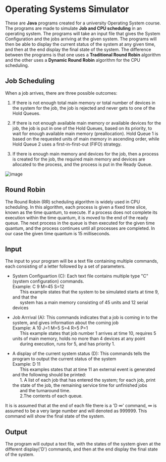#  Operating Systems Simulator

These are **Java** programs created for a university Operating System course. The programs are made to simulate **Job and CPU scheduling** in an operating system. The programs will take an input file that gives the System Configuration and the jobs arriving at the given system. The programs will then be able to display the current status of the system at any given time, and then at the end display the final state of the system. The difference between the programs is that one uses a **Traditional Round Robin** algorithm and the other uses a **Dynamic Round Robin** algorithm for the CPU scheduling.

## Job Scheduling 
When a job arrives, there are three possible outcomes:

1.  If there is not enough total main memory or total number of devices in the system for the job, the job is rejected and never gets to one of the Hold Queues.
    
2.  If there is not enough available main memory or available devices for the job, the job is put in one of the Hold Queues, based on its priority, to wait for enough available main memory (preallocation). Hold Queue 1 is based on the requested units of main memory in ascending order, while Hold Queue 2 uses a first-in-first-out (FIFO) strategy.
    
3.  If there is enough main memory and devices for the job, then a process is created for the job, the required main memory and devices are allocated to the process, and the process is put in the Ready Queue.

![image](https://user-images.githubusercontent.com/71024036/230739520-007209af-af16-4354-bfd6-8b93a9b84338.png)

## Round Robin
The Round Robin (RR) scheduling algorithm is widely used in CPU scheduling. In this algorithm, each process is given a fixed time slice, known as the time quantum, to execute. If a process does not complete its execution within the time quantum, it is moved to the end of the ready queue. The next process in the queue is then executed for the given time quantum, and the process continues until all processes are completed. In our case the given time quantum is 15 milliseconds. 



## Input

The input to your program will be a text file containing multiple commands, each consisting of a letter followed by a set of parameters.

 - System Configuartion \(C\): Each text file contains multiple type "C" (system configuration) commands. <br>
 Example: C 9 M=45 S=12<br>
&nbsp;&nbsp;&nbsp;&nbsp;&nbsp;&nbsp;This example states that the system to be simulated starts at time 9, and that the  
&nbsp;&nbsp;&nbsp;&nbsp;&nbsp;&nbsp;system has a main  memory consisting of 45 units and 12 serial devices

 - Job Arrrival (A): This commands indicates that a job is coming in to the system, and gives information about the coming job<br>
 Example: A 10 J=1 M=5 S=4 R=5 P=1<br>
 &nbsp;&nbsp;&nbsp;&nbsp;&nbsp;&nbsp;This example states that job number 1 arrives at time 10, requires 5 units of main memory, holds no  more than 4 devices at any point 
 &nbsp;&nbsp;&nbsp;&nbsp;&nbsp;&nbsp;during execution, runs for 5, and has priority 1.
 
 - A display of the current system status (D): This commands tells the program to output the current status of the system<br>
 Example: D 11<br>
 &nbsp;&nbsp;&nbsp;&nbsp;&nbsp;&nbsp;This examples states that at time 11 an external event is generated and the following should be printed:  
 &nbsp;&nbsp;&nbsp;&nbsp;&nbsp;&nbsp;1. A list of each job that has entered the system; for each job, print the state of the job, the remaining service time for unfinished jobs 
 &nbsp;&nbsp;&nbsp;&nbsp;&nbsp;&nbsp;and the turnaround time.  
 &nbsp;&nbsp;&nbsp;&nbsp;&nbsp;&nbsp;2.The contents of each queue.<br>
 
It is is assumed that at the end of each file there is a 'D ∞' command, ∞ is assumed to be a very large number and will denoted as 999999. This command will show the final state of the system.

## Output
The program will output a text file, with the states of the system given at the different display('D') commands, and then at the end display the final state of the system.



